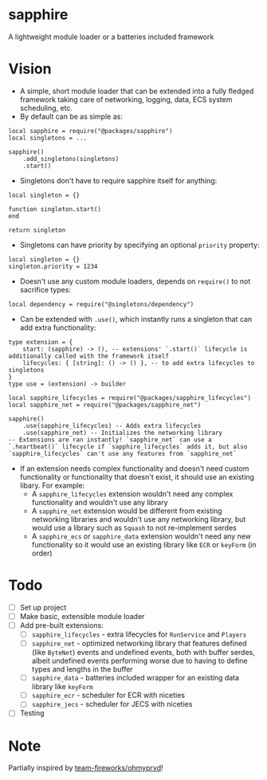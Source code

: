 # sapphire
A lightweight module loader or a batteries included framework

# Vision
- A simple, short module loader that can be extended into a fully fledged framework taking care of networking, logging, data, ECS system scheduling, etc.
- By default can be as simple as:
```luau
local sapphire = require("@packages/sapphire")
local singletons = ...

sapphire()
    .add_singletons(singletons)
    .start()
```
- Singletons don't have to require sapphire itself for anything:
```luau
local singleton = {}

function singleton.start()
end

return singleton
```
- Singletons can have priority by specifying an optional `priority` property:
```luau
local singleton = {}
singleton.priority = 1234
```
- Doesn't use any custom module loaders, depends on `require()` to not sacrifice types:
```luau
local dependency = require("@singletons/dependency")
```
- Can be extended with `.use()`, which instantly runs a singleton that can add extra functionality:
```luau
type extension = {
    start: (sapphire) -> (), -- extensions' `.start()` lifecycle is additionally called with the framework itself
    lifecycles: { [string]: () -> () }, -- to add extra lifecycles to singletons
}
type use = (extension) -> builder
```
```luau
local sapphire_lifecycles = require("@packages/sapphire_lifecycles")
local sapphire_net = require("@packages/sapphire_net")

sapphire()
    .use(sapphire_lifecycles) -- Adds extra lifecycles
    .use(sapphire_net) -- Initializes the networking library
-- Extensions are ran instantly! `sapphire_net` can use a `.heartbeat()` lifecycle if `sapphire_lifecycles` adds it, but also `sapphire_lifecycles` can't use any features from `sapphire_net`
```
- If an extension needs complex functionality and doesn't need custom functionality or functionality that doesn't exist, it should use an existing libary. For example:
  - A `sapphire_lifecycles` extension wouldn't need any complex functionality and wouldn't use any library
  - A `sapphire_net` extension would be different from existing networking libraries and wouldn't use any networking library, but would use a library such as `Squash` to not re-implement serdes
  - A `sapphire_ecs` or `sapphire_data` extension wouldn't need any new functionality so it would use an existing library like `ECR` or `keyForm` (in order)

# Todo
- [ ] Set up project
- [ ] Make basic, extensible module loader
- [ ] Add pre-built extensions:
  - [ ] `sapphire_lifecycles` - extra lifecycles for `RunService` and `Players`
  - [ ] `sapphire_net` - optimized networking library that features defined (like `ByteNet`) events and undefined events, both with buffer serdes, albeit undefined events performing worse due to having to define types and lengths in the buffer
  - [ ] `sapphire_data` - batteries included wrapper for an existing data library like `keyForm`
  - [ ] `sapphire_ecr` - scheduler for ECR with niceties
  - [ ] `sapphire_jecs` - scheduler for JECS with niceties
- [ ] Testing
     
# Note
Partially inspired by [team-fireworks/ohmyprvd](https://github.com/team-fireworks/ohmyprvd)!
